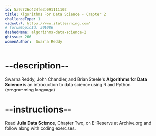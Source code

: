 ```yaml
---
id: 5a9d726c424fe3d091111102
title: Algorithms For Data Science - Chapter 2
challengeType: 1
videoUrl: https://www.statlearning.com/
# forumTopicId: 301086
dashedName: algorithms-data-science-2
ghissue: 266
womenAuthor:  Swarna Reddy
---
```


# --description--

Swarna Reddy, John Chandler, and Brian Steele's __Algorithms for Data Science__ is an introduction to data science using R and Python (programming language).

# --instructions--

Read __Julia Data Science__, Chapter Two, on E-Reserve at Archive.org and follow along with coding exercises. 